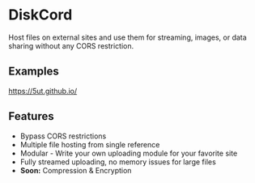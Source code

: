 # DiskCord
 Host files on external sites and use them for streaming, images, or data sharing without any CORS restriction.
 
## Examples
 https://5ut.github.io/

## Features

 * Bypass CORS restrictions
 * Multiple file hosting from single reference
 * Modular - Write your own uploading module for your favorite site
 * Fully streamed uploading, no memory issues for large files
 * **Soon:** Compression & Encryption
